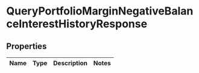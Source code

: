 

# QueryPortfolioMarginNegativeBalanceInterestHistoryResponse


## Properties

| Name | Type | Description | Notes |
|------------ | ------------- | ------------- | -------------|



